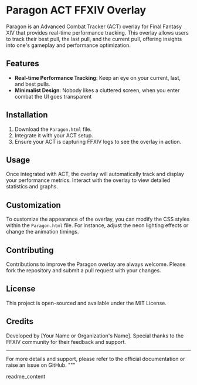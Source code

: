 # Paragon ACT FFXIV Overlay

Paragon is an Advanced Combat Tracker (ACT) overlay for Final Fantasy XIV that provides real-time performance tracking. This overlay allows users to track their best pull, the last pull, and the current pull, offering insights into one's gameplay and performance optimization.

## Features

- **Real-time Performance Tracking**: Keep an eye on your current, last, and best pulls.
- **Minimalist Design**: Nobody likes a cluttered screen, when you enter combat the UI goes transparent

## Installation

1. Download the `Paragon.html` file.
2. Integrate it with your ACT setup.
3. Ensure your ACT is capturing FFXIV logs to see the overlay in action.

## Usage

Once integrated with ACT, the overlay will automatically track and display your performance metrics. Interact with the overlay to view detailed statistics and graphs.

## Customization

To customize the appearance of the overlay, you can modify the CSS styles within the `Paragon.html` file. For instance, adjust the neon lighting effects or change the animation timings.

## Contributing

Contributions to improve the Paragon overlay are always welcome. Please fork the repository and submit a pull request with your changes.

## License

This project is open-sourced and available under the MIT License.

## Credits

Developed by [Your Name or Organization's Name]. Special thanks to the FFXIV community for their feedback and support.

---

For more details and support, please refer to the official documentation or raise an issue on GitHub.
"""

readme_content
